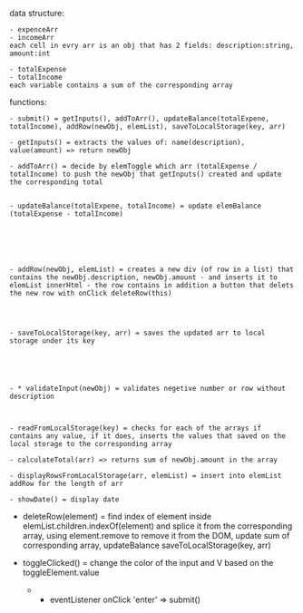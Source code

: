 data structure:

    - expenceArr
    - incomeArr
    each cell in evry arr is an obj that has 2 fields: description:string, amount:int

    - totalExpense
    - totalIncome
    each variable contains a sum of the corresponding array

functions:

    - submit() = getInputs(), addToArr(), updateBalance(totalExpene, totalIncome), addRow(newObj, elemList), saveToLocalStorage(key, arr)

    - getInputs() = extracts the values of: name(description), value(amount) => return newObj

    - addToArr() = decide by elemToggle which arr (totalExpense / totalIncome) to push the newObj that getInputs() created and update the corresponding total


    - updateBalance(totalExpene, totalIncome) = update elemBalance (totalExpense - totalIncome)






    - addRow(newObj, elemList) = creates a new div (of row in a list) that contains the newObj.description, newObj.amount - and inserts it to elemList innerHtml - the row contains in addition a button that delets the new row with onClick deleteRow(this)




    - saveToLocalStorage(key, arr) = saves the updated arr to local storage under its key





    - * validateInput(newObj) = validates negetive number or row without description



    - readFromLocalStorage(key) = checks for each of the arrays if contains any value, if it does, inserts the values that saved on the local storage to the corresponding array

    - calculateTotal(arr) => returns sum of newObj.amount in the array

    - displayRowsFromLocalStorage(arr, elemList) = insert into elemList addRow for the length of arr

    - showDate() = display date

- deleteRow(element) = find index of element inside elemList.children.indexOf(element) and splice it from the corresponding array, using element.remove to remove it from the DOM, update sum of corresponding array, updateBalance saveToLocalStorage(key, arr)

- toggleClicked() = change the color of the input and V based on the toggleElement.value

  - - eventListener onClick 'enter' => submit()
